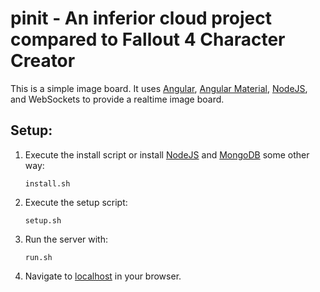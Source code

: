 # pinit - An inferior cloud project compared to Fallout 4 Character Creator

This is a simple image board. It uses [Angular](https://angularjs.org/), [Angular Material](https://material.angularjs.org/latest/), [NodeJS](http://nodejs.org/), and WebSockets to provide a realtime image board.

## Setup:
1. Execute the install script or install [NodeJS](http://nodejs.org/) and [MongoDB](https://www.mongodb.org/) some other way:
	```
	install.sh
	```
2. Execute the setup script:
	```
	setup.sh
	```
3. Run the server with:
	```
	run.sh
	```
4. Navigate to [localhost](http://localhost/) in your browser.
